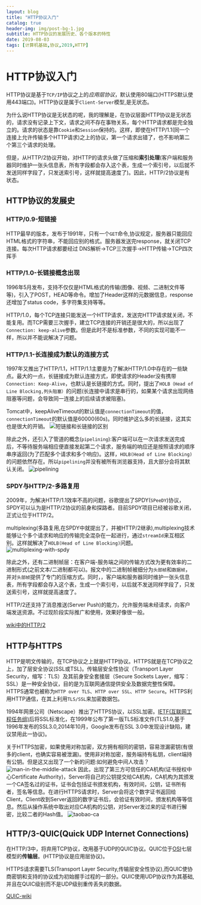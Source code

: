 ```yaml
---
layout: blog
title: "HTTP协议入门"
catalog: true
header-img: img/post-bg-1.jpg
subtitle: HTTP协议的发展历史、各个版本的特性
date: 2019-08-03
tags: [计算机基础,协议,2019,HTTP]
---
```

# HTTP协议入门
HTTP协议是基于`TCP/IP`协议之上的*应用层协议*，默认使用80端口(HTTPS默认使用443端口)。HTTP协议是属于`Client-Server`模型,是无状态。

为什么说HTTP协议是无状态的呢，我的理解是，在协议层面HTTP协议是无状态的，请求没有记录上下文，请求之间不存在事物关系，每个HTTP请求都是完全独立的。请求的状态是靠`Cookie`和`Session`保持的。这样，即使在HTTP/1.1(同一个连接上允许传输多个HTTP请求)之上的协议，第一个请求出错了，也不影响第二个第三个请求的处理。

但是，从HTTP/2协议开始，对HTTP的请求头做了压缩和**索引处理**(客户端和服务器同时维护一张头信息表，所有字段都会存入这个表，生成一个索引号，以后就不发送同样字段了，只发送索引号，这样就提高速度了)。因此，HTTP/2协议是有状态。

## HTTP协议的发展史
### HTTP/0.9-短链接
HTTP最早的版本，发布于1991年，只有一个`GET`命令,协议规定，服务器只能回应HTML格式的字符串，不能回应别的格式。服务器发送完response，就关闭TCP连接。每次HTTP请求都要经过 DNS解析->TCP三次握手->HTTP传输->TCP四次挥手

### HTTP/1.0-长链接概念出现
1996年5月发布，支持不仅仅是HTML格式的传输(图像、视频、二进制文件等等)，引入了POST，HEAD等命令。增加了Header这样的元数据信息，response还增加了status code，多字符集支持等等。

HTTP/1.0，每个TCP连接只能发送一个HTTP请求，发送完HTTP请求就关闭，不能复用。而TCP需要三次握手，建立TCP连接的开销还是很大的，所以出现了`Connection: keep-alive`参数。但是此时不是标准参数，不同的实现可能不一样，所以并不能说解决了问题。

### HTTP/1.1-长连接成为默认的连接方式
1997年又推出了HTTP/1.1，HTTP/1.1主要是为了解决HTTP/1.0中存在的一些缺点。最大的一点，长链接成为默认连接方式，即使请求的Header没有携带`Connection: Keep-Alive`，也默认是长链接的方式。同时，提出了`HOLB（Head of Line Blocking,列头阻塞）`的问题(长连接中请求是串行的，如果某个请求出现网络阻塞等问题，会导致同一连接上的后续请求被阻塞)。

Tomcat中，keepAliveTimeout的默认值是`connectionTimeout`的值，`connectionTimeout`的默认值是60000(60s)。同时维护这么多的长链接，这其实也是很大的开销。
![短链接和长链接的区别](https://raw.githubusercontent.com/RussXia/RussXia.github.io/master/_pic/multi-conn-persist-conn.jpg)

除此之外，还引入了管道的概念(`pipelining`):客户端可以在一次请求发送完成后，不等待服务端相应便直接发起第二个请求，服务端的响应还是按照请求的顺序串序返回(为了匹配多个请求和多个响应)。这样，`HOLB(Head of Line Blocking)`的问题依然存在。所以`pipelining`并没有被所有浏览器支持，且大部分会将其默认关闭。
![pipelining](https://raw.githubusercontent.com/RussXia/RussXia.github.io/master/_pic/http-1.1-pipelining.jpg)

### SPDY与HTTP/2-多路复用
2009年，为解决HTTP/1.1效率不高的问题，谷歌提出了SPDY(`SPeeDY`)协议，SPDY可以认为是HTTP/2协议的前身和探路者。目前SPDY项目已经被谷歌关闭，正式让位于HTTP/2。

multiplexing(多路复用,在SPDY中就提出了，并被HTTP/2继承),multiplexing技术能够让个多个请求和响应的传输完全混杂在一起进行，通过`streamId`来互相区别。这样就解决了`HOLB(Head of Line Blocking)`问题。
![multiplexing-with-spdy](https://raw.githubusercontent.com/RussXia/RussXia.github.io/master/_pic/multiplexing-with-spdy.jpg)

除此之外，还有二进制帧层：在客户端-服务端之间的传输方式改为更有效率的二进制形式(之前文本/二进制都可以)。报文中的二进制帧被细分为`头部帧`和`数据帧`，并对`头部帧`提供了专门的压缩方式。同时，，客户端和服务器同时维护一张头信息表，所有字段都会存入这个表，生成一个索引号，以后就不发送同样字段了，只发送索引号，这样就提高速度了。

HTTP/2还支持了消息推送(Server Push)的能力，允许服务端未经请求，向客户端发送资源。不过现阶段实际推广和使用，效果好像很一般。

[wiki中的HTTP/2](https://zh.wikipedia.org/wiki/HTTP/2)

## HTTP与HTTPS
HTTP是明文传输的，在TCP协议之上就是HTTP协议。HTTPS就是在TCP协议之上，加了层安全协议(SSL或TSL)。传输层安全性协议（Transport Layer Security，缩写：TLS）及其前身安全套接层（Secure Sockets Layer，缩写：SSL）是一种安全协议，目的是为互联网通信提供安全及数据完整性保障。HTTPS通常也被称为`HTTP over TLS`、`HTTP over SSL`、`HTTP Secure`。HTTPS利用HTTP通信，在其上利用`TLS/SSL`来加密数据包。

1994年网景公司（Netscape）推出了HTTPS协议，以SSL加密。[IETF(互联网工程任务组)](https://zh.wikipedia.org/wiki/%E4%BA%92%E8%81%94%E7%BD%91%E5%B7%A5%E7%A8%8B%E4%BB%BB%E5%8A%A1%E7%BB%84)后将SSL标准化，在1999年公布了第一版TLS标准文件(TLS1.0,基于1996年发布的SSL3.0,2014年10月，Google发布在SSL 3.0中发现设计缺陷，建议禁用此一协议)。

关于HTTPS加密，如果使用对称加密，双方拥有相同的密钥，容易泄漏密钥(有很多的client，也确实容易被泄漏)。使用非对称加密，服务端持有私钥，client端持有公钥。但是这又出现了一个新的问题:如何避免中间人攻击？
![man-in-the-middle-attack](https://raw.githubusercontent.com/RussXia/RussXia.github.io/master/_pic/man-in-the-middle-attack.jpeg)
因此，出现了第三方可信任的CA机构(证书授权中心Certificate Authority)，Server将自己的公钥提交给CA机构，CA机构为其颁发一个CA签名过的证书，证书会包括证书颁发机构，有效时间，公钥，证书所有者，签名等信息。在进行HTTPS请求时，Server会将这个数字证书返回给Client，Client收到Server返回的数字证书后，会验证有效时间，颁发机构等等信息。然后从操作系统中取出对应CA机构的公钥，对Server发过来的证书进行解密，比较二者的Hash值。
![taobao-ca](https://raw.githubusercontent.com/RussXia/RussXia.github.io/master/_pic/taobao-ca.jpg)

## HTTP/3-QUIC(Quick UDP Internet Connections)
在HTTP/3中，将弃用TCP协议，改用基于UDP的QUIC协议。QUIC位于[OSI](https://zh.wikipedia.org/wiki/OSI%E6%A8%A1%E5%9E%8B)七层模型的**传输层**。(HTTP协议是应用层协议)。

HTTPS请求需要TLS(Transport Layer Security,传输层安全性协议),而QUIC使协商密钥和支持的协议成为初始握手过程的一部分。QUIC使用UDP协议作为其基础,并且在QUIC级别而不是UDP级别重传丢失的数据。

[QUIC-wiki](https://zh.wikipedia.org/wiki/%E5%BF%AB%E9%80%9FUDP%E7%BD%91%E7%BB%9C%E8%BF%9E%E6%8E%A5)
